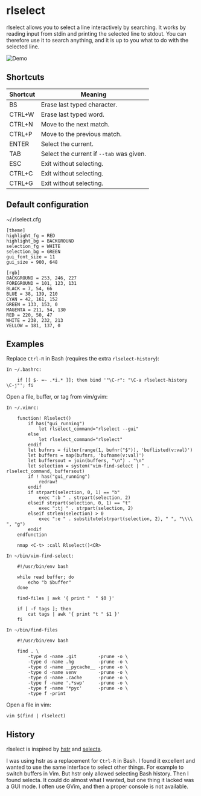 # rlselect

rlselect allows you to select a line interactively by searching. It works by
reading input from stdin and printing the selected line to stdout. You can
therefore use it to search anything, and it is up to you what to do with the
selected line.

![Demo](https://raw.github.com/rickardlindberg/rlselect/master/demo.gif)

## Shortcuts

Shortcut | Meaning
---------|------------------------------------------
BS       | Erase last typed character.
CTRL+W   | Erase last typed word.
CTRL+N   | Move to the next match.
CTRL+P   | Move to the previous match.
ENTER    | Select the current.
TAB      | Select the current if `--tab` was given.
ESC      | Exit without selecting.
CTRL+C   | Exit without selecting.
CTRL+G   | Exit without selecting.

## Default configuration

~/.rlselect.cfg

    [theme]
    highlight_fg = RED
    highlight_bg = BACKGROUND
    selection_fg = WHITE
    selection_bg = GREEN
    gui_font_size = 11
    gui_size = 900, 648

    [rgb]
    BACKGROUND = 253, 246, 227
    FOREGROUND = 101, 123, 131
    BLACK = 7, 54, 66
    BLUE = 38, 139, 210
    CYAN = 42, 161, 152
    GREEN = 133, 153, 0
    MAGENTA = 211, 54, 130
    RED = 220, 50, 47
    WHITE = 238, 232, 213
    YELLOW = 181, 137, 0

## Examples

Replace `Ctrl-R` in Bash (requires the extra `rlselect-history`):

    In ~/.bashrc:

        if [[ $- =~ .*i.* ]]; then bind '"\C-r": "\C-a rlselect-history \C-j"'; fi

Open a file, buffer, or tag from vim/gvim:

    In ~/.vimrc:

        function! Rlselect()
            if has("gui_running")
                let rlselect_command="rlselect --gui"
            else
                let rlselect_command="rlselect"
            endif
            let bufnrs = filter(range(1, bufnr("$")), 'buflisted(v:val)')
            let buffers = map(bufnrs, 'bufname(v:val)')
            let buffersout = join(buffers, "\n") . "\n"
            let selection = system("vim-find-select | " . rlselect_command, buffersout)
            if ! has("gui_running")
                redraw!
            endif
            if strpart(selection, 0, 1) == "b"
                exec ":b " . strpart(selection, 2)
            elseif strpart(selection, 0, 1) == "t"
                exec ":tj " . strpart(selection, 2)
            elseif strlen(selection) > 0
                exec ":e " . substitute(strpart(selection, 2), " ", "\\\\ ", "g")
            endif
        endfunction

        nmap <C-t> :call Rlselect()<CR>

    In ~/bin/vim-find-select:

        #!/usr/bin/env bash

        while read buffer; do
            echo "b $buffer"
        done

        find-files | awk '{ print "  " $0 }'

        if [ -f tags ]; then
            cat tags | awk '{ print "t " $1 }'
        fi

    In ~/bin/find-files

        #!/usr/bin/env bash

        find . \
            -type d -name .git        -prune -o \
            -type d -name .hg         -prune -o \
            -type d -name __pycache__ -prune -o \
            -type d -name venv        -prune -o \
            -type d -name .cache      -prune -o \
            -type f -name '.*swp'     -prune -o \
            -type f -name '*pyc'      -prune -o \
            -type f -print

Open a file in vim:

    vim $(find | rlselect)

## History

rlselect is inspired by [hstr](https://github.com/dvorka/hstr) and
[selecta](https://github.com/garybernhardt/selecta).

I was using hstr as a replacement for `Ctrl-R` in Bash. I found it excellent
and wanted to use the same interface to select other things. For example to
switch buffers in Vim. But hstr only allowed selecting Bash history. Then I
found selecta. It could do almost what I wanted, but one thing it lacked
was a GUI mode. I often use GVim, and then a proper console is not
available.
